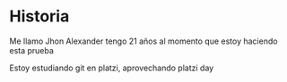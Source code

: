 # Historia

Me llamo Jhon Alexander tengo 21 años al momento que estoy haciendo esta prueba

Estoy estudiando git en platzi, aprovechando platzi day